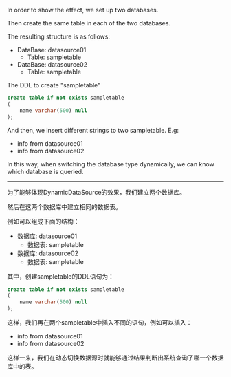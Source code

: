 In order to show the effect, we set up two databases.

Then create the same table in each of the two databases.

The resulting structure is as follows:

- DataBase: datasource01
    - Table: sampletable
- DataBase: datasource02
    - Table: sampletable

The DDL to create "sampletable"

```sql
create table if not exists sampletable
(
	name varchar(500) null
);
```

And then, we insert different strings to two sampletable. E.g:

- info from datasource01
- info from datasource02

In this way, when switching the database type dynamically, we can know which database is queried.

---

为了能够体现DynamicDataSource的效果，我们建立两个数据库。

然后在这两个数据库中建立相同的数据表。

例如可以组成下面的结构：

- 数据库: datasource01
    - 数据表: sampletable
- 数据库: datasource02
    - 数据表: sampletable
    
其中，创建sampletable的DDL语句为：

```sql
create table if not exists sampletable
(
	name varchar(500) null
);
```
这样，我们再在两个sampletable中插入不同的语句，例如可以插入：

- info from datasource01
- info from datasource02

这样一来，我们在动态切换数据源时就能够通过结果判断出系统查询了哪一个数据库中的表。